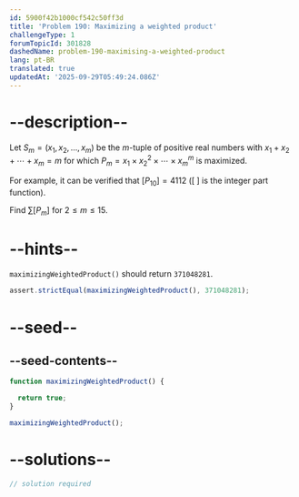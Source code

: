```yaml
---
id: 5900f42b1000cf542c50ff3d
title: 'Problem 190: Maximizing a weighted product'
challengeType: 1
forumTopicId: 301828
dashedName: problem-190-maximising-a-weighted-product
lang: pt-BR
translated: true
updatedAt: '2025-09-29T05:49:24.086Z'
---
```


# --description--

Let $S_m = (x_1, x_2, \ldots, x_m)$ be the $m$-tuple of positive real numbers with $x_1 + x_2 + \cdots + x_m = m$ for which $P_m = x_1 \times {x_2}^2 \times \cdots \times {x_m}^m$ is maximized.

For example, it can be verified that $[P_{10}] = 4112$ ([ ] is the integer part function).

Find $\sum {[P_m]}$ for $2 ≤ m ≤ 15$.

# --hints--

`maximizingWeightedProduct()` should return `371048281`.

```js
assert.strictEqual(maximizingWeightedProduct(), 371048281);
```

# --seed--

## --seed-contents--

```js
function maximizingWeightedProduct() {

  return true;
}

maximizingWeightedProduct();
```

# --solutions--

```js
// solution required
```
